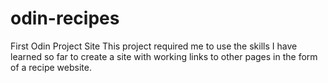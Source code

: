 # odin-recipes
First Odin Project Site
This project required me to use the skills I have learned so far to create a site with working links to other pages in the form of a recipe website.
